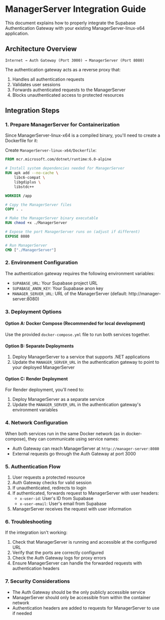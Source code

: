 # ManagerServer Integration Guide

This document explains how to properly integrate the Supabase Authentication Gateway with your existing ManagerServer-linux-x64 application.

## Architecture Overview

```
Internet → Auth Gateway (Port 3000) → ManagerServer (Port 8080)
```

The authentication gateway acts as a reverse proxy that:
1. Handles all authentication requests
2. Validates user sessions
3. Forwards authenticated requests to the ManagerServer
4. Blocks unauthenticated access to protected resources

## Integration Steps

### 1. Prepare ManagerServer for Containerization

Since ManagerServer-linux-x64 is a compiled binary, you'll need to create a Dockerfile for it:

Create `ManagerServer-linux-x64/Dockerfile`:
```Dockerfile
FROM mcr.microsoft.com/dotnet/runtime:6.0-alpine

# Install system dependencies needed for ManagerServer
RUN apk add --no-cache \
    libc6-compat \
    libgdiplus \
    libstdc++

WORKDIR /app

# Copy the ManagerServer files
COPY . .

# Make the ManagerServer binary executable
RUN chmod +x ./ManagerServer

# Expose the port ManagerServer runs on (adjust if different)
EXPOSE 8080

# Run ManagerServer
CMD ["./ManagerServer"]
```

### 2. Environment Configuration

The authentication gateway requires the following environment variables:

- `SUPABASE_URL`: Your Supabase project URL
- `SUPABASE_ANON_KEY`: Your Supabase anon key  
- `MANAGER_SERVER_URL`: URL of the ManagerServer (default: http://manager-server:8080)

### 3. Deployment Options

#### Option A: Docker Compose (Recommended for local development)
Use the provided `docker-compose.yml` file to run both services together.

#### Option B: Separate Deployments
1. Deploy ManagerServer to a service that supports .NET applications
2. Update the `MANAGER_SERVER_URL` in the authentication gateway to point to your deployed ManagerServer

#### Option C: Render Deployment
For Render deployment, you'll need to:
1. Deploy ManagerServer as a separate service
2. Update the `MANAGER_SERVER_URL` in the authentication gateway's environment variables

### 4. Network Configuration

When both services run in the same Docker network (as in docker-compose), they can communicate using service names:
- Auth Gateway can reach ManagerServer at `http://manager-server:8080`
- External requests go through the Auth Gateway at port 3000

### 5. Authentication Flow

1. User requests a protected resource
2. Auth Gateway checks for valid session
3. If unauthenticated, redirects to login
4. If authenticated, forwards request to ManagerServer with user headers:
   - `x-user-id`: User's ID from Supabase
   - `x-user-email`: User's email from Supabase
5. ManagerServer receives the request with user information

### 6. Troubleshooting

If the integration isn't working:

1. Check that ManagerServer is running and accessible at the configured URL
2. Verify that the ports are correctly configured
3. Check the Auth Gateway logs for proxy errors
4. Ensure ManagerServer can handle the forwarded requests with authentication headers

### 7. Security Considerations

- The Auth Gateway should be the only publicly accessible service
- ManagerServer should only be accessible from within the container network
- Authentication headers are added to requests for ManagerServer to use if needed